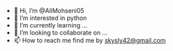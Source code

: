 - 👋 Hi, I’m @AliMohseni05
- 👀 I’m interested in python 
- 🌱 I’m currently learning ...
- 💞️ I’m looking to collaborate on ...
- 📫 How to reach me find me by skysly42@gmail.com 

<!---
AliMohseni05/AliMohseni05 is a ✨ special ✨ repository because its `README.md` (this file) appears on your GitHub profile.
You can click the Preview link to take a look at your changes.
--->
